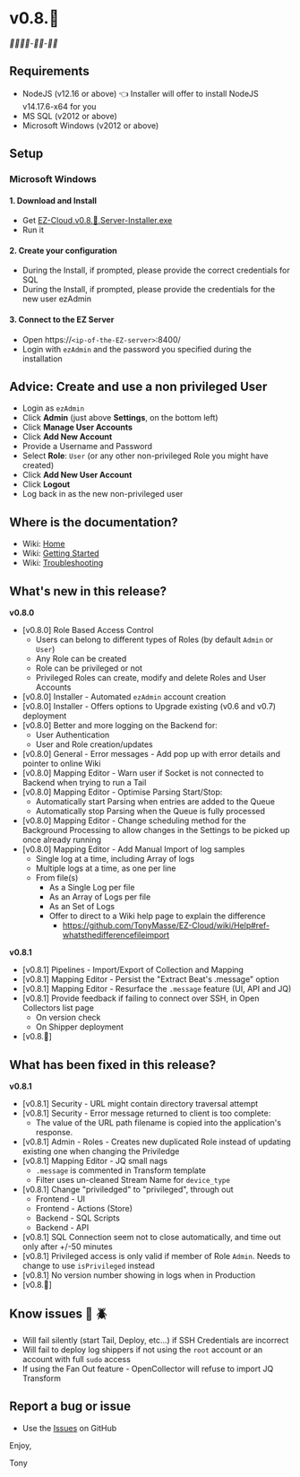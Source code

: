 # v0.8.🚧
*🚧🚧🚧🚧-🚧🚧-🚧🚧*

## Requirements
- NodeJS (v12.16 or above) 👈 Installer will offer to install NodeJS v14.17.6-x64 for you
- MS SQL (v2012 or above)
- Microsoft Windows (v2012 or above)

## Setup
### Microsoft Windows

#### 1. Download and Install
- Get [EZ-Cloud.v0.8.🚧.Server-Installer.exe](https://github.com/TonyMasse/EZ-Cloud/releases/download/v0.8.🚧/EZ-Cloud.v0.8.🚧.Server-Installer.exe)
- Run it

#### 2. Create your configuration
- During the Install, if prompted, please provide the correct credentials for SQL
- During the Install, if prompted, please provide the credentials for the new user ezAdmin

#### 3. Connect to the EZ Server
- Open https://`<ip-of-the-EZ-server>`:8400/
- Login with `ezAdmin` and the password you specified during the installation

## Advice: Create and use a non privileged User
- Login as `ezAdmin`
- Click **Admin** (just above **Settings**, on the bottom left)
- Click **Manage User Accounts**
- Click **Add New Account**
- Provide a Username and Password
- Select **Role**: `User` (or any other non-privileged Role you might have created)
- Click **Add New User Account**
- Click **Logout**
- Log back in as the new non-privileged user

## Where is the documentation?
- Wiki: [Home](https://github.com/TonyMasse/EZ-Cloud/wiki/)
- Wiki: [Getting Started](https://github.com/TonyMasse/EZ-Cloud/wiki/Help#getting-started)
- Wiki: [Troubleshooting](https://github.com/TonyMasse/EZ-Cloud/wiki/Troubleshooting)

## What's new in this release?
**v0.8.0**
- [v0.8.0] Role Based Access Control
  - Users can belong to different types of Roles (by default `Admin` or `User`)
  - Any Role can be created
  - Role can be privileged or not
  - Privileged Roles can create, modify and delete Roles and User Accounts 
- [v0.8.0] Installer - Automated `ezAdmin` account creation
- [v0.8.0] Installer - Offers options to Upgrade existing (v0.6 and v0.7) deployment
- [v0.8.0] Better and more logging on the Backend for:
  - User Authentication
  - User and Role creation/updates
- [v0.8.0] General - Error messages - Add pop up with error details and pointer to online Wiki
- [v0.8.0] Mapping Editor - Warn user if Socket is not connected to Backend when trying to run a Tail
- [v0.8.0] Mapping Editor - Optimise Parsing Start/Stop:
  - Automatically start Parsing when entries are added to the Queue
  - Automatically stop Parsing when the Queue is fully processed
- [v0.8.0] Mapping Editor - Change scheduling method for the Background Processing to allow changes in the Settings to be picked up once already running
- [v0.8.0] Mapping Editor - Add Manual Import of log samples
    - Single log at a time, including Array of logs
    - Multiple logs at a time, as one per line
    - From file(s)
      - As a Single Log per file
      - As an Array of Logs per file
      - As an Set of Logs
      - Offer to direct to a Wiki help page to explain the difference
        - https://github.com/TonyMasse/EZ-Cloud/wiki/Help#ref-whatsthedifferencefileimport

**v0.8.1**
- [v0.8.1] Pipelines - Import/Export of Collection and Mapping
- [v0.8.1] Mapping Editor - Persist the "Extract Beat's .message" option
- [v0.8.1] Mapping Editor - Resurface the `.message` feature (UI, API and JQ)
- [v0.8.1] Provide feedback if failing to connect over SSH, in Open Collectors list page
  - On version check
  - On Shipper deployment
- [v0.8.🚧] 

## What has been fixed in this release?
**v0.8.1**
- [v0.8.1] Security - URL might contain directory traversal attempt
- [v0.8.1] Security - Error message returned to client is too complete:
  - The value of the URL path filename is copied into the application's response.
- [v0.8.1] Admin - Roles - Creates new duplicated Role instead of updating existing one when changing the Priviledge
- [v0.8.1] Mapping Editor - JQ small nags
  - `.message` is commented in Transform template
  - Filter uses un-cleaned Stream Name for `device_type`
- [v0.8.1] Change "priviledged" to "privileged", through out
  - Frontend - UI
  - Frontend - Actions (Store)
  - Backend - SQL Scripts
  - Backend - API
- [v0.8.1] SQL Connection seem not to close automatically, and time out only after +/-50 minutes
- [v0.8.1] Privileged access is only valid if member of Role `Admin`. Needs to change to use `isPrivileged` instead
- [v0.8.1] No version number showing in logs when in Production
- [v0.8.🚧] 

## Know issues :bug: :beetle:
- Will fail silently (start Tail, Deploy, etc...) if SSH Credentials are incorrect
- Will fail to deploy log shippers if not using the `root` account or an account with full `sudo` access
- If using the Fan Out feature - OpenCollector will refuse to import JQ Transform

## Report a bug or issue
- Use the [Issues](https://github.com/TonyMasse/EZ-Cloud/issues) on GitHub

Enjoy,

Tony

